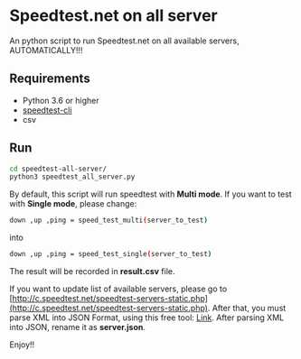 # Speedtest.net on all server

An python script to run Speedtest.net on all available servers, AUTOMATICALLY!!!

## Requirements

- Python 3.6 or higher
- [speedtest-cli](https://github.com/sivel/speedtest-cli)
- csv

## Run
```sh
cd speedtest-all-server/
python3 speedtest_all_server.py
```

By default, this script will run speedtest with <b>Multi mode</b>. If you want to test with <b>Single mode</b>, please change:

```sh
down ,up ,ping = speed_test_multi(server_to_test)
```

into

```sh
down ,up ,ping = speed_test_single(server_to_test)
```

The result will be recorded in <b>result.csv</b> file. 

If you want to update list of available servers, please go to [http://c.speedtest.net/speedtest-servers-static.php](http://c.speedtest.net/speedtest-servers-static.php). After that, you must parse XML into JSON Format, using this free tool: [Link](https://codebeautify.org/xmltojson). After parsing XML into JSON, rename it as <b>server.json</b>.

Enjoy!!
